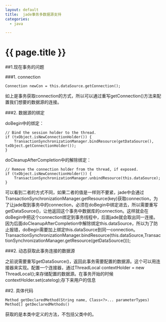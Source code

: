 ```yaml
---
layout: default
title:  jade事务多数据源支持
categories:
  - java

---
```

# {{ page.title }}

##1.现在事务的问题

###1.  connection

	Connection newCon = this.dataSource.getConnection();

如上是事务获取connection的方式，所以可以通过重写getConnection()方法来配置我们想要的数据源的连接。

###2.  数据源的绑定

doBegin中的绑定：

	// Bind the session holder to the thread.
	if (txObject.isNewConnectionHolder()) {
		TransactionSynchronizationManager.bindResource(getDataSource(), txObject.getConnectionHolder());
	}

doCleanupAfterCompletion中的解除绑定：

	// Remove the connection holder from the thread, if exposed.
	if (txObject.isNewConnectionHolder()) {
		TransactionSynchronizationManager.unbindResource(this.dataSource);
	} 
可以看到二者的方式不同，如果二者的值是一样则不要紧，jade中会通过 TransactionSynchronizationManager.getResource(key)获取connection，为了让jade取到事务中的connection，必须在doBegin中绑定进去，所以需要重写getDataSource()，让他返回这个事务中数据库的connection。这样就会在doBegin中把这个connection绑定到事务线程中，后面jade就会取出同一连接。因为后面doCleanupAfterCompletion中解除绑定this.dataSource，所以为了防止报错，doBegin需要加上绑定this.dataSource到同一connection。 TransactionSynchronizationManager.bindResource(this.dataSource,TransactionSynchronizationManager.getResource(getDataSource()));

###2.  动态获取此事务连接的数据源

之前说需要重写getDataSource()，返回此事务需要配置的数据源。这个可以用连接器来实现。配置一个连接器，通过ThreadLocal<String> contextHolder = new ThreadLocal<String>();来存储配置的数据源。在事务开始的时候contextHolder.set(catelog);存下来用户的信息
 

##2. 具体代码

	Method getDeclaredMethod(String name, Class<?>... parameterTypes)
	Method[] getDeclaredMethods()

获取的是本类中定义的方法，不包括父类中的。

